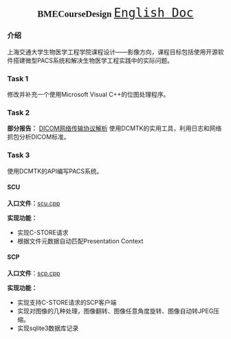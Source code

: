 <h2 align = "center" style="font-family: fantasy;">BMECourseDesign <a style="font-family: monospace; font-size:28px; font-weight: 500;"href="./README-en.md">English Doc</a></h2>

### 介绍

上海交通大学生物医学工程学院课程设计——影像方向，课程目标包括使用开源软件搭建微型PACS系统和解决生物医学工程实践中的实际问题。

### Task 1

修改并补充一个使用Microsoft Visual C++的位图处理程序。

### Task 2

**部分报告：** [DICOM网络传输协议解析](https://randomnamer.github.io/StaticBlog/2021/11/11/DICOM-protocol-internals/)
使用DCMTK的实用工具，利用日志和网络抓包分析DICOM标准。

### Task 3

使用DCMTK的API编写PACS系统。

#### SCU 

**入口文件：**[scu.cpp](3/src/scu.cpp)

**实现功能：**

- 实现C-STORE请求
- 根据文件元数据自动匹配Presentation Context

#### SCP

**入口文件**：[scp.cpp](3/src/scp.cpp)

**实现功能：**

- 实现支持C-STORE请求的SCP客户端
- 实现对图像的几种处理，图像翻转、图像任意角度旋转、图像自动转JPEG压缩。
- 实现sqlite3数据库记录



